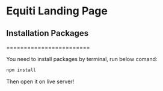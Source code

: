 # Equiti Landing Page

## Installation Packages
========================

You need to install packages by terminal, run below comand: 
```js
npm install
```

Then open it on live server!
